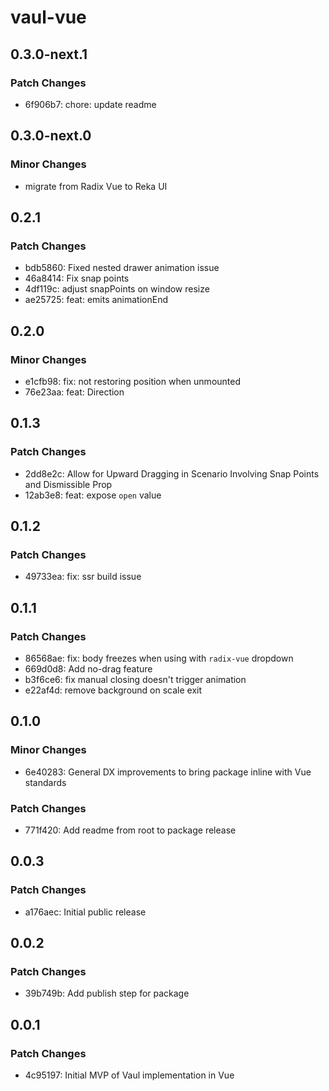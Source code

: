 # vaul-vue

## 0.3.0-next.1

### Patch Changes

- 6f906b7: chore: update readme

## 0.3.0-next.0

### Minor Changes

- migrate from Radix Vue to Reka UI

## 0.2.1

### Patch Changes

- bdb5860: Fixed nested drawer animation issue
- 46a8414: Fix snap points
- 4df119c: adjust snapPoints on window resize
- ae25725: feat: emits animationEnd

## 0.2.0

### Minor Changes

- e1cfb98: fix: not restoring position when unmounted
- 76e23aa: feat: Direction

## 0.1.3

### Patch Changes

- 2dd8e2c: Allow for Upward Dragging in Scenario Involving Snap Points and Dismissible Prop
- 12ab3e8: feat: expose `open` value

## 0.1.2

### Patch Changes

- 49733ea: fix: ssr build issue

## 0.1.1

### Patch Changes

- 86568ae: fix: body freezes when using with `radix-vue` dropdown
- 669d0d8: Add no-drag feature
- b3f6ce6: fix manual closing doesn't trigger animation
- e22af4d: remove background on scale exit

## 0.1.0

### Minor Changes

- 6e40283: General DX improvements to bring package inline with Vue standards

### Patch Changes

- 771f420: Add readme from root to package release

## 0.0.3

### Patch Changes

- a176aec: Initial public release

## 0.0.2

### Patch Changes

- 39b749b: Add publish step for package

## 0.0.1

### Patch Changes

- 4c95197: Initial MVP of Vaul implementation in Vue
